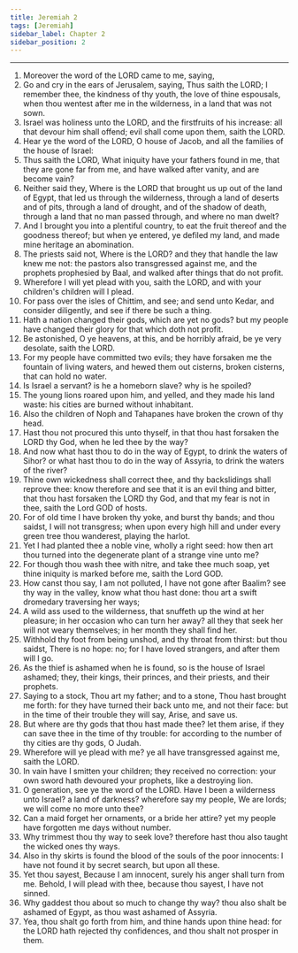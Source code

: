 ```yaml
---
title: Jeremiah 2
tags: [Jeremiah]
sidebar_label: Chapter 2
sidebar_position: 2
---
```


---
1. Moreover the word of the LORD came to me, saying,
2. Go and cry in the ears of Jerusalem, saying, Thus saith the LORD; I remember thee, the kindness of thy youth, the love of thine espousals, when thou wentest after me in the wilderness, in a land that was not sown.
3. Israel was holiness unto the LORD, and the firstfruits of his increase: all that devour him shall offend; evil shall come upon them, saith the LORD.
4. Hear ye the word of the LORD, O house of Jacob, and all the families of the house of Israel:
5. Thus saith the LORD, What iniquity have your fathers found in me, that they are gone far from me, and have walked after vanity, and are become vain?
6. Neither said they, Where is the LORD that brought us up out of the land of Egypt, that led us through the wilderness, through a land of deserts and of pits, through a land of drought, and of the shadow of death, through a land that no man passed through, and where no man dwelt?
7. And I brought you into a plentiful country, to eat the fruit thereof and the goodness thereof; but when ye entered, ye defiled my land, and made mine heritage an abomination.
8. The priests said not, Where is the LORD? and they that handle the law knew me not: the pastors also transgressed against me, and the prophets prophesied by Baal, and walked after things that do not profit.
9. Wherefore I will yet plead with you, saith the LORD, and with your children's children will I plead.
10. For pass over the isles of Chittim, and see; and send unto Kedar, and consider diligently, and see if there be such a thing.
11. Hath a nation changed their gods, which are yet no gods? but my people have changed their glory for that which doth not profit.
12. Be astonished, O ye heavens, at this, and be horribly afraid, be ye very desolate, saith the LORD.
13. For my people have committed two evils; they have forsaken me the fountain of living waters, and hewed them out cisterns, broken cisterns, that can hold no water.
14. Is Israel a servant? is he a homeborn slave? why is he spoiled?
15. The young lions roared upon him, and yelled, and they made his land waste: his cities are burned without inhabitant.
16. Also the children of Noph and Tahapanes have broken the crown of thy head.
17. Hast thou not procured this unto thyself, in that thou hast forsaken the LORD thy God, when he led thee by the way?
18. And now what hast thou to do in the way of Egypt, to drink the waters of Sihor? or what hast thou to do in the way of Assyria, to drink the waters of the river?
19. Thine own wickedness shall correct thee, and thy backslidings shall reprove thee: know therefore and see that it is an evil thing and bitter, that thou hast forsaken the LORD thy God, and that my fear is not in thee, saith the Lord GOD of hosts.
20. For of old time I have broken thy yoke, and burst thy bands; and thou saidst, I will not transgress; when upon every high hill and under every green tree thou wanderest, playing the harlot.
21. Yet I had planted thee a noble vine, wholly a right seed: how then art thou turned into the degenerate plant of a strange vine unto me?
22. For though thou wash thee with nitre, and take thee much soap, yet thine iniquity is marked before me, saith the Lord GOD.
23. How canst thou say, I am not polluted, I have not gone after Baalim? see thy way in the valley, know what thou hast done: thou art a swift dromedary traversing her ways;
24. A wild ass used to the wilderness, that snuffeth up the wind at her pleasure; in her occasion who can turn her away? all they that seek her will not weary themselves; in her month they shall find her.
25. Withhold thy foot from being unshod, and thy throat from thirst: but thou saidst, There is no hope: no; for I have loved strangers, and after them will I go.
26. As the thief is ashamed when he is found, so is the house of Israel ashamed; they, their kings, their princes, and their priests, and their prophets.
27. Saying to a stock, Thou art my father; and to a stone, Thou hast brought me forth: for they have turned their back unto me, and not their face: but in the time of their trouble they will say, Arise, and save us.
28. But where are thy gods that thou hast made thee? let them arise, if they can save thee in the time of thy trouble: for according to the number of thy cities are thy gods, O Judah.
29. Wherefore will ye plead with me? ye all have transgressed against me, saith the LORD.
30. In vain have I smitten your children; they received no correction: your own sword hath devoured your prophets, like a destroying lion.
31. O generation, see ye the word of the LORD. Have I been a wilderness unto Israel? a land of darkness? wherefore say my people, We are lords; we will come no more unto thee?
32. Can a maid forget her ornaments, or a bride her attire? yet my people have forgotten me days without number.
33. Why trimmest thou thy way to seek love? therefore hast thou also taught the wicked ones thy ways.
34. Also in thy skirts is found the blood of the souls of the poor innocents: I have not found it by secret search, but upon all these.
35. Yet thou sayest, Because I am innocent, surely his anger shall turn from me. Behold, I will plead with thee, because thou sayest, I have not sinned.
36. Why gaddest thou about so much to change thy way? thou also shalt be ashamed of Egypt, as thou wast ashamed of Assyria.
37. Yea, thou shalt go forth from him, and thine hands upon thine head: for the LORD hath rejected thy confidences, and thou shalt not prosper in them.